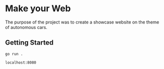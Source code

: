 # Make your Web

The purpose of the project was to create a showcase website on the theme of autonomous cars.

## Getting Started
````
go run .
````
````
localhost:8080
````
